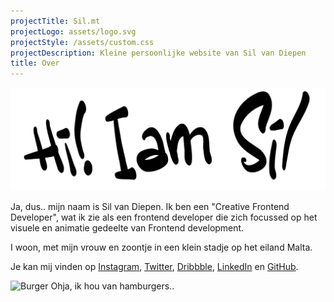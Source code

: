 ```yaml
---
projectTitle: Sil.mt
projectLogo: assets/logo.svg
projectStyle: /assets/custom.css
projectDescription: Kleine persoonlijke website van Sil van Diepen
title: Over
---
```


![Hi! Ik ben Sil](/assets/title-about.svg)

Ja, dus.. mijn naam is Sil van Diepen. Ik ben een "Creative Frontend Developer", wat ik zie als een frontend developer die zich focussed op het visuele en animatie gedeelte van Frontend development.

I woon, met mijn vrouw en zoontje in een klein stadje op het eiland Malta.

Je kan mij vinden op [Instagram](https://instagram.com/silvandiepen), [Twitter](https://twitter.com/silvandiepen), [Dribbble](https://dribbble.com/silvandiepen), [LinkedIn](https://linkedin.com/in/silvandiepen) en [GitHub](https://www.github.com/silvandiepen).

![Burger](/assets/hamburger.svg)
Ohja, ik hou van hamburgers..
